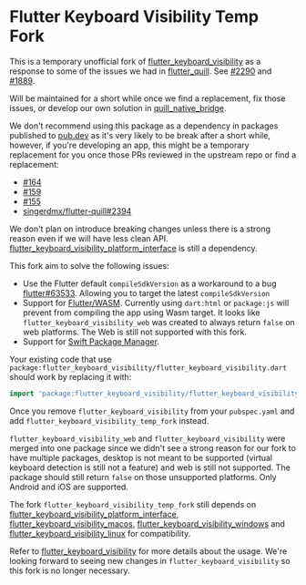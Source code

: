 # Flutter Keyboard Visibility Temp Fork

This is a temporary unofficial fork of [flutter_keyboard_visibility](https://pub.dev/packages/flutter_keyboard_visibility) as a response to some of the issues we had in [flutter_quill](https://pub.dev/packages/flutter_quill). See [#2290](https://github.com/singerdmx/flutter-quill/issues/2290) and [#1889](https://github.com/singerdmx/flutter-quill/issues/1889).

Will be maintained for a short while once we find a replacement, fix those issues, or develop our own solution in [quill_native_bridge](https://pub.dev/packages/quill_native_bridge).

We don't recommend using this package as a dependency in packages published to [pub.dev](https://pub.dev/) as it's very likely to be break after a short while, however, if you're developing an app, this might be a temporary replacement for you once those PRs reviewed in the upstream repo or find a replacement:

- [#164](https://github.com/MisterJimson/flutter_keyboard_visibility/pull/164)
- [#159](https://github.com/MisterJimson/flutter_keyboard_visibility/pull/159)
- [#155](https://github.com/MisterJimson/flutter_keyboard_visibility/pull/155)
- [singerdmx/flutter-quill#2394](https://github.com/singerdmx/flutter-quill/issues/2394)

We don't plan on introduce breaking changes unless there is a strong reason even if we will have less clean API. [flutter_keyboard_visibility_platform_interface](https://pub.dev/packages/flutter_keyboard_visibility_platform_interface) is still a dependency.

This fork aim to solve the following issues:

- Use the Flutter default `compileSdkVersion` as a workaround to a bug [flutter#63533](https://github.com/flutter/flutter/issues/63533). Allowing you to target the latest `compileSdkVersion`
- Support for [Flutter/WASM](https://docs.flutter.dev/platform-integration/web/wasm). Currently using `dart:html` or `package:js` will prevent from compiling the app using Wasm target. It looks like `flutter_keyboard_visibility_web` was created to always return `false` on web platforms. The Web is still not supported with this fork.
- Support for [Swift Package Manager](https://docs.flutter.dev/packages-and-plugins/swift-package-manager/).

Your existing code that use `package:flutter_keyboard_visibility/flutter_keyboard_visibility.dart` should work by replacing it with:

```dart
import 'package:flutter_keyboard_visibility/flutter_keyboard_visibility.dart';
```

Once you remove `flutter_keyboard_visibility` from your `pubspec.yaml` and add `flutter_keyboard_visibility_temp_fork` instead.

`flutter_keyboard_visibility_web` and `flutter_keyboard_visibility` were merged into one package since we didn't see a strong reason for our fork to have multiple packages, desktop is not meant to be supported (virtual keyboard detection is still not a feature) and web is still not supported. The package should still return `false` on those unsupported platforms. Only Android and iOS are supported.

The fork `flutter_keyboard_visibility_temp_fork` still depends on [flutter_keyboard_visibility_platform_interface](https://pub.dev/packages/flutter_keyboard_visibility_platform_interface), [flutter_keyboard_visibility_macos](https://pub.dev/packages/flutter_keyboard_visibility_macos),
[flutter_keyboard_visibility_windows](https://pub.dev/packages/flutter_keyboard_visibility_windows) and [flutter_keyboard_visibility_linux](https://pub.dev/packages/flutter_keyboard_visibility_linux)
for compatibility.

Refer to [flutter_keyboard_visibility](https://pub.dev/packages/flutter_keyboard_visibility) for more details about the usage. We're looking forward to seeing new changes in `flutter_keyboard_visibility` so this fork is no longer necessary.
